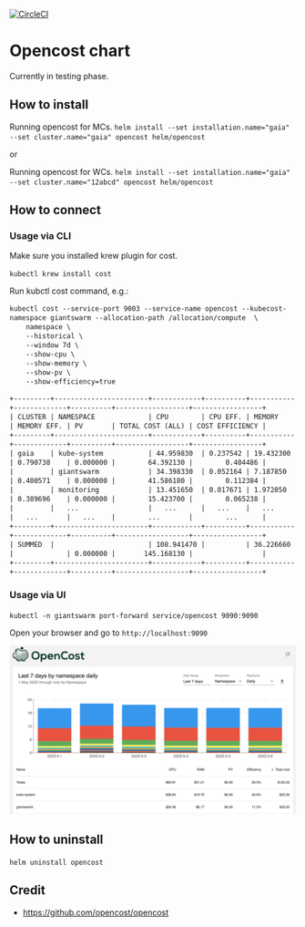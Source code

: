 [![CircleCI](https://circleci.com/gh/giantswarm/opencost.svg?style=shield)](https://circleci.com/gh/giantswarm/opencost)

# Opencost chart

Currently in testing phase.

## How to install

Running opencost for MCs.
`helm install --set installation.name="gaia" --set cluster.name="gaia" opencost helm/opencost`

or

Running opencost for WCs.
`helm install --set installation.name="gaia" --set cluster.name="12abcd" opencost helm/opencost`

## How to connect

### Usage via CLI

Make sure you installed krew plugin for cost.

`kubectl krew install cost`

Run kubctl cost command, e.g.:
```
kubectl cost --service-port 9003 --service-name opencost --kubecost-namespace giantswarm --allocation-path /allocation/compute  \
    namespace \
    --historical \
    --window 7d \
    --show-cpu \
    --show-memory \
    --show-pv \
    --show-efficiency=true
```

```
+---------+-----------------------+------------+----------+-----------+-------------+----------+------------------+-----------------+
| CLUSTER | NAMESPACE             | CPU        | CPU EFF. | MEMORY    | MEMORY EFF. | PV       | TOTAL COST (ALL) | COST EFFICIENCY |
+---------+-----------------------+------------+----------+-----------+-------------+----------+------------------+-----------------+
| gaia    | kube-system           | 44.959830  | 0.237542 | 19.432300 | 0.790738    | 0.000000 |        64.392130 |        0.404486 |
|         | giantswarm            | 34.398330  | 0.052164 | 7.187850  | 0.400571    | 0.000000 |        41.586180 |        0.112384 |
|         | monitoring            | 13.451650  | 0.017671 | 1.972050  | 0.389696    | 0.000000 |        15.423700 |        0.065238 |
|         |   ...                 |   ...      |   ...    |   ...     |   ...       |   ...    |        ...       |        ...      |
+---------+-----------------------+------------+----------+-----------+-------------+----------+------------------+-----------------+
| SUMMED  |                       | 108.941470 |          | 36.226660 |             | 0.000000 |       145.168130 |                 |
+---------+-----------------------+------------+----------+-----------+-------------+----------+------------------+-----------------+
```

### Usage via UI

`kubectl -n giantswarm port-forward service/opencost 9090:9090`

Open your browser and go to `http://localhost:9090`

![Opencost UI](./screenshots/opencost-ui.png)


## How to uninstall

`helm uninstall opencost`

## Credit

- https://github.com/opencost/opencost
